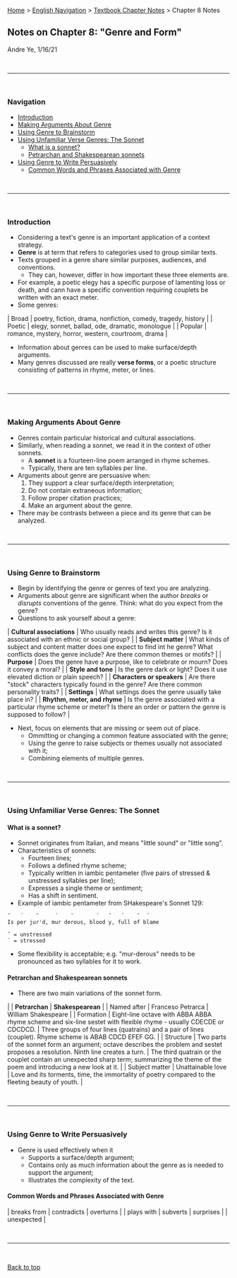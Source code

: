 [Home](https://andre-ye.github.io) > [English Navigation](https://andre-ye.github.io/english/english_navigation) > [Textbook Chapter Notes](https://andre-ye.github.io/english/english_navigation#textbook-chapter-notes) > Chapter 8 Notes

## Notes on Chapter 8: "Genre and Form"
Andre Ye, 1/16/21

<br>

---

<br>

### Navigation
- [Introduction](#introduction)
- [Making Arguments About Genre](#making-arguments-about-genre)
- [Using Genre to Brainstorm](#using-genre-to-brainstorm)
- [Using Unfamiliar Verse Genres: The Sonnet](#using-unfamiliar-verse-genres--the-sonnet)
  * [What is a sonnet?](#what-is-a-sonnet-)
  * [Petrarchan and Shakespearean sonnets](#petrarchan-and-shakespearean-sonnets)
- [Using Genre to Write Persuasively](#using-genre-to-write-persuasively)
  * [Common Words and Phrases Associated with Genre](#common-words-and-phrases-associated-with-genre)


<br>

---

<br>

### Introduction
- Considering a text's genre is an important application of a context strategy.
- **Genre** is at term that refers to categories used to group similar texts.
- Texts grouped in a genre share similar purposes, audiences, and conventions.
  - They can, however, differ in how important these three elements are.
- For example, a poetic elegy has a specific purpose of lamenting loss or death, and cann have a specific convention requiring couplets be written with an exact meter.
- Some genres:

| Broad | poetry, fiction, drama, nonfiction, comedy, tragedy, history |
| Poetic | elegy, sonnet, ballad, ode, dramatic, monologue |
| Popular | romance, mystery, horror, western, courtroom, drama |

- Information about genres can be used to make surface/depth arguments.
- Many genres discussed are really **verse forms**, or a poetic structure consisting of patterns in rhyme, meter, or lines.

<br>

---

<br>

### Making Arguments About Genre
- Genres contain particular historical and cultural associations.
- Similarly, when reading a sonnet, we read it in the context of other sonnets.
  - A **sonnet** is a fourteen-line poem arranged in rhyme schemes.
  - Typically, there are ten syllables per line.
- Arguments about genre are persuasive when:
  1. They support a clear surface/depth interpretation;
  2. Do not contain extraneous information;
  3. Follow proper citation practices;
  4. Make an argument about the genre.
- There may be contrasts between a piece and its genre that can be analyzed.

<br>

---

<br>

### Using Genre to Brainstorm
- Begin by identifying the genre or genres of text you are analyzing.
- Arguments about genre are significant when the author *breaks* or *disrupts* conventions of the genre. Think: what do you expect from the genre?
- Questions to ask yourself about a genre:

| **Cultural associations** | Who usually reads and writes this genre? Is it associated with an ethnic or social group? |
| **Subject matter** | What kinds of subject and content matter does one expect to find int he genre? What conflicts does the genre include? Are there common themes or motifs? |
| **Purpose** | Does the genre have a purpose, like to celebrate or mourn? Does it convey a moral? |
| **Style and tone** | Is the genre dark or light? Does it use elevated diction or plain speech? |
| **Characters or speakers** | Are there "stock" characters typically found in the genre? Are there common personality traits? |
| **Settings** | What settings does the genre usually take place in? |
| **Rhythm, meter, and rhyme** | Is the genre associated with a particular rhyme scheme or meter? Is there an order or pattern the genre is supposed to follow? |

- Next, focus on elements that are missing or seem out of place.
  - Ommitting or changing a common feature associated with the genre;
  - Using the genre to raise subjects or themes usually not associated with it;
  - Combining elements of multiple genres.

<br>

---

<br>

### Using Unfamiliar Verse Genres: The Sonnet

#### What is a sonnet?
- Sonnet originates from Italian, and means "little sound" or "little song".
- Characteristics of sonnets:
  - Fourteen lines;
  - Follows a defined rhyme scheme;
  - Typically written in iambic pentameter (five pairs of stressed & unstressed syllables per line);
  - Expresses a single theme or sentiment;
  - Has a shift in sentiment.
- Example of iambic pentameter from SHakespeare's Sonnet 129:

```
˘   ´    ˘     ´    ˘       ´   ˘   ´    ˘  ´
Is per jur'd, mur derous, blood y, full of blame

˘ = unstressed
´ = stressed
```

- Some flexibility is acceptable; e.g. "mur-derous" needs to be pronounced as two syllables for it to work.

#### Petrarchan and Shakespearean sonnets
- There are two main variations of the sonnet form.

| | **Petrarchan** | **Shakespearean** |
| Named after | Franceso Petrarca | William Shakespeare |
| Formation | Eight-line octave with ABBA ABBA rhyme scheme and six-line sestet with flexible rhyme - usually CDECDE or CDCDCD. | Three groups of four lines (quatrains) and a pair of lines (couplet). Rhyme scheme is ABAB CDCD EFEF GG. |
| Structure | Two parts of the sonnet form an argument; octave describes the problem and sestet proposes a resolution. Ninth line creates a turn. | The third quatrain or the couplet contain an unexpected sharp term; summarizing the theme of the poem and introducing a new look at it. |
| Subject matter | Unattainable love | Love and its torments, time, the immortality of poetry compared to the fleeting beauty of youth. |

<br>

---

<br>

### Using Genre to Write Persuasively
- Genre is used effectively when it
  - Supports a surface/depth argument;
  - Contains only as much information about the genre as is needed to support the argument;
  - Illustrates the complexity of the text.

#### Common Words and Phrases Associated with Genre

| breaks from | contradicts | overturns |
| plays with | subverts | surprises |
| unexpected |



<br>

---

<br>

[Back to top](#)
